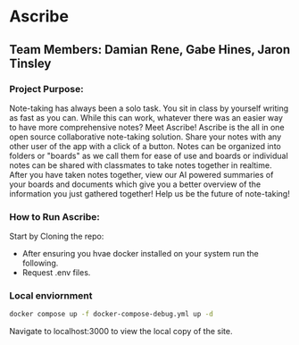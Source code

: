 # Ascribe

## Team Members: Damian Rene, Gabe Hines, Jaron Tinsley

### Project Purpose:

Note-taking has always been a solo task. You sit in class by yourself writing as fast as you can. While this can work, whatever there was an easier way to have more comprehensive notes? Meet Ascribe! Ascribe is the all in one open source collaborative note-taking solution. Share your notes with any other user of the app with a click of a button. Notes can be organized into folders or "boards" as we call them for ease of use and boards or individual notes can be shared with classmates to take notes together in realtime. After you have taken notes together, view our AI powered summaries of your boards and documents which give you a better overview of the information you just gathered together! Help us be the future of note-taking!

### How to Run Ascribe:

Start by Cloning the repo:

- After ensuring you hvae docker installed on your system run the following.
- Request .env files.

### Local enviornment

```bash
docker compose up -f docker-compose-debug.yml up -d
```

Navigate to localhost:3000 to view the local copy of the site.
